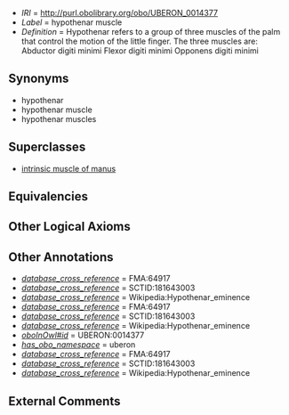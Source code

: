  * *IRI* = http://purl.obolibrary.org/obo/UBERON_0014377
 * *Label* = hypothenar muscle
 * *Definition* = Hypothenar refers to a group of three muscles of the palm that control the motion of the little finger. The three muscles are: Abductor digiti minimi Flexor digiti minimi Opponens digiti minimi

## Synonyms

 * hypothenar
 * hypothenar muscle
 * hypothenar muscles

## Superclasses

 * [intrinsic muscle of manus](../../UBERON/75/UBERON_0014375.md)

## Equivalencies


## Other Logical Axioms


## Other Annotations

 * *[database_cross_reference](../../ef/oboInOwl#hasDbXref.md)* = FMA:64917
 * *[database_cross_reference](../../ef/oboInOwl#hasDbXref.md)* = SCTID:181643003
 * *[database_cross_reference](../../ef/oboInOwl#hasDbXref.md)* = Wikipedia:Hypothenar_eminence
 * *[database_cross_reference](../../ef/oboInOwl#hasDbXref.md)* = FMA:64917
 * *[database_cross_reference](../../ef/oboInOwl#hasDbXref.md)* = SCTID:181643003
 * *[database_cross_reference](../../ef/oboInOwl#hasDbXref.md)* = Wikipedia:Hypothenar_eminence
 * *[oboInOwl#id](../../id/oboInOwl#id.md)* = UBERON:0014377
 * *[has_obo_namespace](../../ce/oboInOwl#hasOBONamespace.md)* = uberon
 * *[database_cross_reference](../../ef/oboInOwl#hasDbXref.md)* = FMA:64917
 * *[database_cross_reference](../../ef/oboInOwl#hasDbXref.md)* = SCTID:181643003
 * *[database_cross_reference](../../ef/oboInOwl#hasDbXref.md)* = Wikipedia:Hypothenar_eminence

## External Comments

